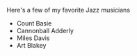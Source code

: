 Here's a few of my favorite Jazz musicians
* Count Basie 
* Cannonball Adderly
* Miles Davis
* Art Blakey
